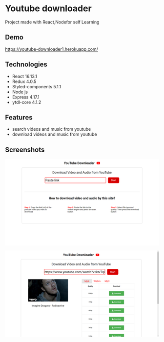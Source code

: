 # Youtube downloader

Project made with React,Nodefor self Learning

## Demo

https://youtube-downloader1.herokuapp.com/

## Technologies

- React 16.13.1
- Redux 4.0.5
- Styled-components 5.1.1
- Node js
- Express 4.17.1
- ytdl-core 4.1.2

## Features

- search videos and music from youtube
- download videos and music from youtube

## Screenshots

![mainPage](./screenshots/1.png)

![Download](./screenshots/2.png)
